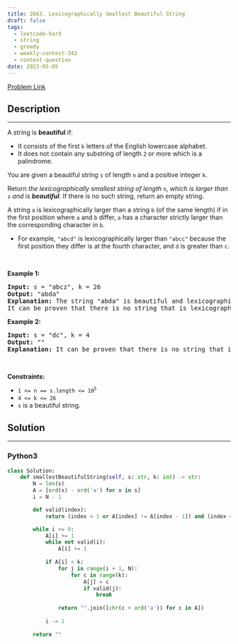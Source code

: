 ```yaml
---
title: 2663. Lexicographically Smallest Beautiful String
draft: false
tags: 
  - leetcode-hard
  - string
  - greedy
  - weekly-contest-343
  - contest-question
date: 2023-05-05
---
```


[Problem Link](https://leetcode.com/problems/lexicographically-smallest-beautiful-string/)

## Description

---
<p>A string is <strong>beautiful</strong> if:</p>

<ul>
	<li>It consists of the first <code>k</code> letters of the English lowercase alphabet.</li>
	<li>It does not contain any substring of length <code>2</code> or more which is a palindrome.</li>
</ul>

<p>You are given a beautiful string <code>s</code> of length <code>n</code> and a positive integer <code>k</code>.</p>

<p>Return <em>the lexicographically smallest string of length </em><code>n</code><em>, which is larger than </em><code>s</code><em> and is <strong>beautiful</strong></em>. If there is no such string, return an empty string.</p>

<p>A string <code>a</code> is lexicographically larger than a string <code>b</code> (of the same length) if in the first position where <code>a</code> and <code>b</code> differ, <code>a</code> has a character strictly larger than the corresponding character in <code>b</code>.</p>

<ul>
	<li>For example, <code>&quot;abcd&quot;</code> is lexicographically larger than <code>&quot;abcc&quot;</code> because the first position they differ is at the fourth character, and <code>d</code> is greater than <code>c</code>.</li>
</ul>

<p>&nbsp;</p>
<p><strong class="example">Example 1:</strong></p>

<pre>
<strong>Input:</strong> s = &quot;abcz&quot;, k = 26
<strong>Output:</strong> &quot;abda&quot;
<strong>Explanation:</strong> The string &quot;abda&quot; is beautiful and lexicographically larger than the string &quot;abcz&quot;.
It can be proven that there is no string that is lexicographically larger than the string &quot;abcz&quot;, beautiful, and lexicographically smaller than the string &quot;abda&quot;.
</pre>

<p><strong class="example">Example 2:</strong></p>

<pre>
<strong>Input:</strong> s = &quot;dc&quot;, k = 4
<strong>Output:</strong> &quot;&quot;
<strong>Explanation:</strong> It can be proven that there is no string that is lexicographically larger than the string &quot;dc&quot; and is beautiful.
</pre>

<p>&nbsp;</p>
<p><strong>Constraints:</strong></p>

<ul>
	<li><code>1 &lt;= n == s.length &lt;= 10<sup>5</sup></code></li>
	<li><code>4 &lt;= k &lt;= 26</code></li>
	<li><code>s</code> is a beautiful string.</li>
</ul>


## Solution

---
### Python3
``` py title='lexicographically-smallest-beautiful-string'
class Solution:
    def smallestBeautifulString(self, s: str, k: int) -> str:
        N = len(s)
        A = [ord(x) - ord('a') for x in s]
        i = N - 1

        def valid(index):
            return (index < 1 or A[index] != A[index - 1]) and (index < 2 or A[index] != A[index - 2])

        while i >= 0:
            A[i] += 1
            while not valid(i):
                A[i] += 1
            
            if A[i] < k:
                for j in range(i + 1, N):
                    for c in range(k):
                        A[j] = c
                        if valid(j):
                            break
                
                return "".join([chr(c + ord('a')) for c in A])
            
            i -= 1
            
        return ""
```

